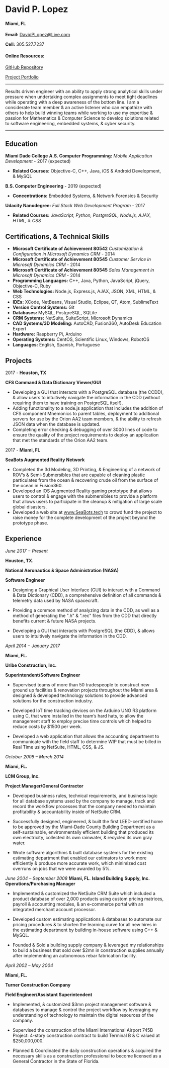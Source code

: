 # David P. Lopez

#### Miami, FL
**Email:** DavidPLopez@Live.com

**Cell:** 305.527.7237

#### Online Resources:
[GitHub Repository](https://www.github.com/lopezdp)

[Project Portfolio](http://www.davidplopez.com)

---

Results driven engineer with an ability to apply strong analytical skills under pressure when undertaking complex assignments to meet tight deadlines while operating with a deep awareness of the bottom line. I am a considerate team member & an active listener who can empathize with others to help build winning teams while working to use my expertise & passion for Mathematics & Computer Science to develop solutions related to software engineering, embedded systems, & cyber security.

---

## Education
**Miami Dade College**
**A.S. Computer Programming:** *Mobile Application Development* - 2017 (expected)
* **Related Courses:** Objective-C, C++, Java, iOS & Android Development, & MySQL

**B.S. Computer Engineering**  - 2019 (expected)
* **Concentrations:** Embedded Systems, & Network Forensics & Security

**Udacity Nanodegree:** *Full Stack Web Development Program* - 2017
* **Related Courses:** *JavaScript, Python, PostgreSQL, Node.js, AJAX, HTML, & CSS*

## Certifications, & Technical Skills
* **Microsoft Certificate of Achievement 80542** *Customization & Configuration in Microsoft Dynamics CRM* - 2014
* **Microsoft Certificate of Achievement 80545** *Customer Service in Microsoft Dynamics CRM* - 2014
* **Microsoft Certificate of Achievement 80545** *Sales Management in Microsoft Dynamics CRM* - 2014
* **Programming Languages:** C++, Java, Python, JavaScript, jQuery, Objective-C, Ruby
* **Web Technologies:** Node.js, Express.js, AJAX, JSON, XML, HTML, & CSS
* **IDEs:** XCode, NetBeans, Visual Studio, Eclipse, QT, Atom, SublimeText
* **Version Control Systems:** Git
* **Databases:** MySQL, PostgreSQL, SQLite
* **CRM Systems:** NetSuite, SuiteScript, Microsoft Dynamics
* **CAD Systems/3D Modeling:** AutoCAD, Fusion360, AutoDesk Education Expert
* **Hardware:** Raspberry Pi, Arduino
* **Operating Systems:** CentOS, Scientific Linux, Windows, RobotOS
* **Languages:** English, Spanish, Portuguese

## Projects
2017 - **Houston, TX**

**CFS Command & Data Dictionary Viewer/GUI**

* Developing a GUI that interacts with a PostgreSQL database (the CCDD), & allow users to intuitively navigate the information in the CDD (without requiring them to have training on PostgreSQL itself).
* Adding functionality to a node.js application that includes the addition of CFS component Mnemonics to parent tables, deployment to additional servers for use by the Orion AA2 team members, & the ability to refresh JSON data when the database is updated.
* Completing error checking & debugging of over 3000 lines of code to ensure the quality of the project requirements to deploy an application that met the standards of the Orion AA2 team.

2017 - **Miami, FL**

**SeaBots Augmented Reality Network**

* Completed the 3d Modeling, 3D Printing, & Engineering of a network of ROV’s & Semi-Submersibles that are capable of cleaning plastic particulates from the ocean & recovering crude oil from the surface of the ocean in Fusion360.
* Developed an iOS Augmented Reality gaming prototype that allows users to control & engage with the submersibles to provide a platform that allows users to participate in the cleanup & mitigation of large scale global disasters.
* Developed a web site at www.SeaBots.tech to crowd fund the project to raise money for the complete development of the project beyond the prototype phase.

## Experience
*June 2017 − Present*

**Houston, TX.**

**National Aeronautics & Space Administration (NASA)**

**Software Engineer**

* Designing a Graphical User Interface (GUI) to interact with a Command & Data Dictionary (CDD), a comprehensive definition of all commands & telemetry data used by NASA spacecraft.

* Providing a common method of analyzing data in the CDD, as well as a method of generating the ".h" & ".rec" files from the CDD that directly benefits current & future NASA projects.

* Developing a GUI that interacts with PostgreSQL (the CDD), & allows users to intuitively navigate the information in the CDD.

*April 2014 − January 2017*

**Miami, FL.**

**Uribe Construction, Inc.**

**Superintendent/Software Engineer**

* Supervised teams of more than 50 tradespeople to construct new ground up facilities & renovation projects throughout the Miami area & designed & developed technology solutions to provide advanced solutions for the construction industry.

* Developed IoT time tracking devices on the Arduino UNO R3 platform using C, that were installed in the team’s hard hats, to allow the management staff to employ precise time controls which helped to reduce costs by $1500 per week.

* Developed a web application that allows the accounting department to communicate with the field staff to determine WIP that must be billed in Real Time using NetSuite, HTML, CSS, & JS.

*October 2008 – March 2014*

**Miami, FL.**

**LCM Group, Inc.**

**Project Manager/General Contractor**

* Developed business rules, technical requirements, and business logic for all database systems used by the company to manage, track and record the workflow processes that the company needed to maintain profitability & accountability inside of NetSuite CRM.

* Successfully designed, engineered, & built the first LEED-certified home to be approved by the Miami-Dade County Building Department as a self-sustainable, environmentally efficient building that produced its own electricity, collected its own rainwater, & recycled its own gray water.

* Wrote software algorithms & built database systems for the existing estimating department that enabled our estimators to work more efficiently & produce more accurate work, which minimized cost overruns on jobs that we were awarded by 5%.

*June 2004 – September 2008*
**Miami, FL.**
**Island Building Supply, Inc.**
**Operations/Purchasing Manager**

* Implemented & customized the NetSuite CRM Suite which included a product database of over 2,000 products using custom pricing matrices, payroll & accounting modules, & an e-commerce portal with an integrated merchant account processor.

* Developed custom estimating applications & databases to automate our pricing procedures & to shorten the learning curve for all new hires in the estimating department by building in-house software using C++ & MySQL.

* Founded & Sold a building supply company & leveraged my relationships to build a business that sold over $2mn in construction supplies annually after implementing an autonomous rebar fabrication facility.

*April 2002 – May 2004*

**Miami, FL.**

**Turner Construction Company**

**Field Engineer/Assistant Superintendent**

* Implemented, & customized $3mn project management software & databases to manage & control the project workflow by leveraging my understanding of technology to maintain the digital resources of the company.

* Supervised the construction of the Miami International Airport 745B Project: 4-story construction contract to build Terminal B & C valued at $250,000,000.

* Planned & Coordinated the daily construction operations & acquired the necessary skills as a construction professional to become licensed as a General Contractor in the State of Florida.
